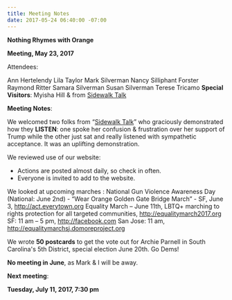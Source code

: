 ```yaml
---
title: Meeting Notes
date: 2017-05-24 06:40:00 -07:00
---
```


**Nothing Rhymes with Orange**

**Meeting, May 23, 2017**

Attendees:

Ann Hertelendy 
Lila Taylor 
Mark Silverman 
Nancy Silliphant Forster 
Raymond Ritter 
Samara Silverman 
Susan Silverman 
Terese Tricamo 
**Special Visitors**: Myisha Hill & from [Sidewalk Talk](http://www.sidewalktalksf.com/)

**Meeting Notes**:

We welcomed two folks from “[Sidewalk Talk](http://www.sidewalktalksf.com/)” who graciously demonstrated how they **LISTEN**:  one spoke her confusion & frustration over her support of Trump  while the other just sat and really listened with sympathetic acceptance.  It was an uplifting demonstration. 
 
We reviewed use of our website:  
- Actions are posted almost daily, so check in often.
- Everyone is invited to add to the website.

We looked at upcoming marches : 
National Gun Violence Awareness Day (National: June 2nd) - “Wear Orange Golden Gate Bridge March” - SF, June 3, http://act.everytown.org
Equality March – June 11th, LBTQ+ marching to rights protection for all targeted communities, http://equalitymarch2017.org
SF: 11 am – 5 pm, http://facebook.com
San Jose: 11 am, http://equalitymarchsj.domoreproject.org

We wrote **50 postcards** to get the vote out for Archie Parnell in South Carolina's 5th District, special election June 20th.  Go Dems!

**No meeting in June**, as Mark & I will be away.

**Next meeting**:

**Tuesday, July 11, 2017, 7:30 pm**